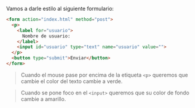 Vamos a darle estilo al siguiente formulario:

``` html
<form action="index.html" method="post">
  <p>
    <label for="usuario">
      Nombre de usuario:
    </label>
    <input id="usuario" type="text" name="usuario" value="">
  </p>
  <button type="submit">Enviar</button>
</form>
```

> Cuando el mouse pase por encima de la etiqueta `<p>` queremos que cambie el color del texto cambie a verde.

> Cuando se pone foco en el `<input>` queremos que su color de fondo cambie a amarillo.
